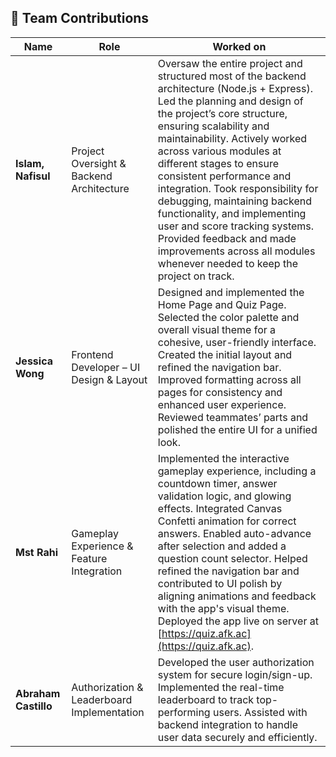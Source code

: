 ## 👥 Team Contributions

| **Name**             | **Role**                                      | **Worked on** |
|----------------------|-----------------------------------------------|-----------------------------------------------------------------------------------------------------------------------------------------------------------------------------------------------------------------------------------------------------------------------------------------------------------------------------------------------------------------------------------------------------------------------------------------------------------------------------------------------------------------------------------------------------------------------------|
| **Islam, Nafisul**   | Project Oversight & Backend Architecture      | Oversaw the entire project and structured most of the backend architecture (Node.js + Express). Led the planning and design of the project’s core structure, ensuring scalability and maintainability. Actively worked across various modules at different stages to ensure consistent performance and integration. Took responsibility for debugging, maintaining backend functionality, and implementing user and score tracking systems. Provided feedback and made improvements across all modules whenever needed to keep the project on track. |
| **Jessica Wong**     | Frontend Developer – UI Design & Layout       | Designed and implemented the Home Page and Quiz Page. Selected the color palette and overall visual theme for a cohesive, user-friendly interface. Created the initial layout and refined the navigation bar. Improved formatting across all pages for consistency and enhanced user experience. Reviewed teammates’ parts and polished the entire UI for a unified look. |
| **Mst Rahi**         | Gameplay Experience & Feature Integration     | Implemented the interactive gameplay experience, including a countdown timer, answer validation logic, and glowing effects. Integrated Canvas Confetti animation for correct answers. Enabled auto-advance after selection and added a question count selector. Helped refined the navigation bar and contributed to UI polish by aligning animations and feedback with the app's visual theme. Deployed the app live on server at [https://quiz.afk.ac](https://quiz.afk.ac). |
| **Abraham Castillo** | Authorization & Leaderboard Implementation    | Developed the user authorization system for secure login/sign-up. Implemented the real-time leaderboard to track top-performing users. Assisted with backend integration to handle user data securely and efficiently. |
